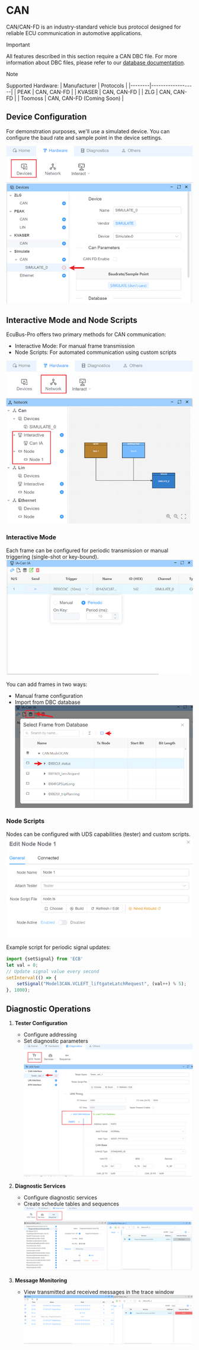 # CAN

CAN/CAN-FD is an industry-standard vehicle bus protocol designed for reliable ECU communication in automotive applications.

> [!IMPORTANT]
> All features described in this section require a CAN DBC file. For more information about DBC files, please refer to our [database documentation](../dbc).

> [!NOTE]
> Supported Hardware:
> | Manufacturer | Protocols |
> |--------|-------------------|
> | PEAK | CAN, CAN-FD |
> | KVASER | CAN, CAN-FD |
> | ZLG | CAN, CAN-FD |
> | Toomoss | CAN, CAN-FD (Coming Soon) |

## Device Configuration

For demonstration purposes, we'll use a simulated device. You can configure the baud rate and sample point in the device settings.

![alt text](image.png)

## Interactive Mode and Node Scripts

EcuBus-Pro offers two primary methods for CAN communication:
* Interactive Mode: For manual frame transmission
* Node Scripts: For automated communication using custom scripts

![alt text](image-1.png)

### Interactive Mode

Each frame can be configured for periodic transmission or manual triggering (single-shot or key-bound).
![alt text](image-2.png)

You can add frames in two ways:
* Manual frame configuration
* Import from DBC database
![alt text](image-3.png)

### Node Scripts

Nodes can be configured with UDS capabilities (tester) and custom scripts.
![alt text](image-4.png)

Example script for periodic signal updates:
```typescript
import {setSignal} from 'ECB'
let val = 0;
// Update signal value every second
setInterval(() => {
    setSignal("Model3CAN.VCLEFT_liftgateLatchRequest", (val++) % 5);
}, 1000);
```

## Diagnostic Operations

1. **Tester Configuration**
   - Configure addressing
   - Set diagnostic parameters
    ![alt text](image-5.png)

2. **Diagnostic Services**
   - Configure diagnostic services
   - Create schedule tables and sequences
    ![alt text](image-6.png)

3. **Message Monitoring**
   - View transmitted and received messages in the trace window
    ![alt text](image-7.png)


